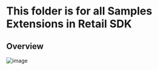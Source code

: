 # This folder is for all Samples Extensions in Retail SDK
## Overview
![image](https://user-images.githubusercontent.com/14832260/229262456-76a70da4-e7fe-422f-9dcf-ab07985ddb60.png)


